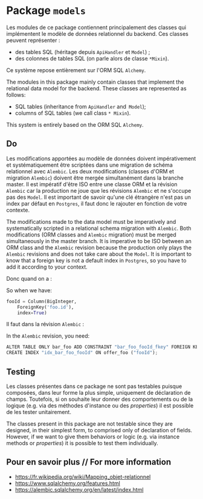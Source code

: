# Package `models`

Les modules de ce package contiennent principalement des classes qui implémentent le modèle de données relationnel du backend. Ces classes peuvent représenter :

- des tables SQL (héritage depuis `ApiHandler` et `Model`) ;
- des colonnes de tables SQL (on parle alors de classe `*Mixin`).

Ce système repose entièrement sur l'ORM SQL `Alchemy`.

The modules in this package mainly contain classes that implement the relational data model for the backend. These classes are represented as follows:

- SQL tables (inheritance from `ApiHandler` and` Model`);
- columns of SQL tables (we call class `* Mixin`).

This system is entirely based on the ORM SQL `Alchemy`.

## Do

Les modifications apportées au modèle de données doivent impérativement et systématiquement être scriptées dans une migration de schéma relationnel avec `Alembic`. Les deux modifications (classes d'ORM et migration `Alembic`) doivent être mergée simultanément dans la branche master. Il est impératif d'être ISO entre une classe ORM et la révision `Alembic` car la production ne joue que les révisions `Alembic` et ne s'occupe pas des `Model`. Il est important de savoir qu'une clé étrangère n'est pas un index par défaut en `Postgres`, il faut donc le rajouter en fonction de votre contexte.

The modifications made to the data model must be imperatively and systematically scripted in a relational schema migration with `Alembic`. Both modifications (ORM classes and `Alembic` migration) must be merged simultaneously in the master branch. It is imperative to be ISO between an ORM class and the `Alembic` revision because the production only plays the` Alembic` revisions and does not take care about the `Model`. It is important to know that a foreign key is not a default index in `Postgres`, so you have to add it according to your context.

Donc quand on a :

So when we have:

```python
fooId = Column(BigInteger,
    ForeignKey('foo.id'),
    index=True)
```

Il faut dans la révision `Alembic` :

In the `Alembic` revision, you need:

```python
ALTER TABLE ONLY bar_foo ADD CONSTRAINT "bar_foo_fooId_fkey" FOREIGN KEY ("fooId") REFERENCES foo(id);
CREATE INDEX "idx_bar_foo_fooId" ON offer_foo ("fooId");
```

## Testing

Les classes présentes dans ce package ne sont pas testables puisque composées, dans leur forme la plus simple, uniquement de déclaration de champs. Toutefois, si on souhaite leur donner des comportements ou de la logique (e.g. via des méthodes d'instance ou des _properties_) il est possible de les tester unitairement.

The classes present in this package are not testable since they are designed, in their simplest form, to comprised only of declaration of fields. However, if we want to give them behaviors or logic (e.g. via instance methods or _properties_) it is possible to test them individually.


## Pour en savoir plus // For more information

- https://fr.wikipedia.org/wiki/Mapping_objet-relationnel
- https://www.sqlalchemy.org/features.html
- https://alembic.sqlalchemy.org/en/latest/index.html